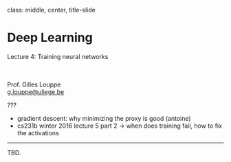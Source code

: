 class: middle, center, title-slide

# Deep Learning

Lecture 4: Training neural networks

<br><br>
Prof. Gilles Louppe<br>
[g.louppe@uliege.be](g.louppe@uliege.be)

???

- gradient descent: why minimizing the proxy is good (antoine)
- cs231b winter 2016 lecture 5 part 2 -> when does training fail, how to fix the activations

---

TBD.
